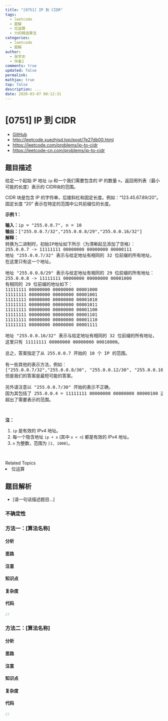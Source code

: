 ```yaml
---
title: "[0751] IP 到 CIDR"
tags:
  - leetcode
  - 题解
  - 位运算
  - 力扣精选算法
categories:
  - leetcode
  - 题解
author:
  - 张学志
  - 作者2
comments: true
updated: false
permalink:
mathjax: true
top: false
description: ...
date: 2020-03-07 00:12:31
---
```



# [0751] IP 到 CIDR
* [GitHub](https://github.com/algoboy101/LeetCodeCrowdsource/tree/master/_posts/QA/%5B0751%5D%20IP%20%E5%88%B0%20CIDR.md)
* http://leetcode.xuezhisd.top/post/7e27db00.html
* https://leetcode.com/problems/ip-to-cidr
* https://leetcode-cn.com/problems/ip-to-cidr


## 题目描述

<p>给定一个起始 IP 地址&nbsp;<code>ip</code>&nbsp;和一个我们需要包含的 IP 的数量&nbsp;<code>n</code>，返回用列表（最小可能的长度）表示的 CIDR块的范围。&nbsp;</p>

<p>CIDR 块是包含 IP 的字符串，后接斜杠和固定长度。例如：&ldquo;123.45.67.89/20&rdquo;。固定长度 &ldquo;20&rdquo; 表示在特定的范围中公共前缀位的长度。</p>

<p><strong>示例 1：</strong></p>

<pre><strong>输入：</strong>ip = &quot;255.0.0.7&quot;, n = 10
<strong>输出：</strong>[&quot;255.0.0.7/32&quot;,&quot;255.0.0.8/29&quot;,&quot;255.0.0.16/32&quot;]
<strong>解释：
</strong>转换为二进制时，初始IP地址如下所示（为清晰起见添加了空格）：
255.0.0.7 -&gt; 11111111 00000000 00000000 00000111
地址 &quot;255.0.0.7/32&quot; 表示与给定地址有相同的 32 位前缀的所有地址，
在这里只有这一个地址。

地址 &quot;255.0.0.8/29&quot; 表示与给定地址有相同的 29 位前缀的所有地址：
255.0.0.8 -&gt; 11111111 00000000 00000000 00001000
有相同的 29 位前缀的地址如下：
11111111 00000000 00000000 00001000
11111111 00000000 00000000 00001001
11111111 00000000 00000000 00001010
11111111 00000000 00000000 00001011
11111111 00000000 00000000 00001100
11111111 00000000 00000000 00001101
11111111 00000000 00000000 00001110
11111111 00000000 00000000 00001111

地址 &quot;255.0.0.16/32&quot; 表示与给定地址有相同的 32 位前缀的所有地址，
这里只有 11111111 00000000 00000000 00010000。

总之，答案指定了从 255.0.0.7 开始的 10 个 IP 的范围。

有一些其他的表示方法，例如：
[&quot;255.0.0.7/32&quot;,&quot;255.0.0.8/30&quot;, &quot;255.0.0.12/30&quot;, &quot;255.0.0.16/32&quot;],
但是我们的答案是最短可能的答案。

另外请注意以 &quot;255.0.0.7/30&quot; 开始的表示不正确，
因为其包括了 255.0.0.4 = 11111111 00000000 00000000 00000100 这样的地址，
超出了需要表示的范围。
</pre>

<p>&nbsp;</p>

<p><strong>注：</strong></p>

<ol>
	<li><code>ip</code>&nbsp;是有效的 IPv4 地址。</li>
	<li>每一个隐含地址 <code>ip + x</code> (其中&nbsp;<code>x &lt; n</code>) 都是有效的 IPv4 地址。</li>
	<li><code>n</code>&nbsp;为整数，范围为&nbsp;<code>[1, 1000]</code>。</li>
</ol>

<p>&nbsp;</p>
<div><div>Related Topics</div><div><li>位运算</li></div></div>


## 题目解析
* [请一句话描述题目...]

### 不确定性


### 方法一：[算法名称]

#### 分析

#### 思路

#### 注意

#### 知识点

#### 复杂度

#### 代码

```cpp
//
```


### 方法二：[算法名称]

#### 分析

#### 思路

#### 注意

#### 知识点

#### 复杂度

#### 代码

```cpp
//
```


